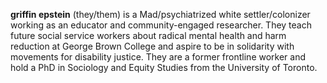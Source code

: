 **griffin epstein** (they/them) is a Mad/psychiatrized white settler/colonizer working as an educator and community-engaged researcher. They teach future social service workers about radical mental health and harm reduction at George Brown College and aspire to be in solidarity with movements for disability justice. They are a former frontline worker and hold a PhD in Sociology and Equity Studies from the University of Toronto.
